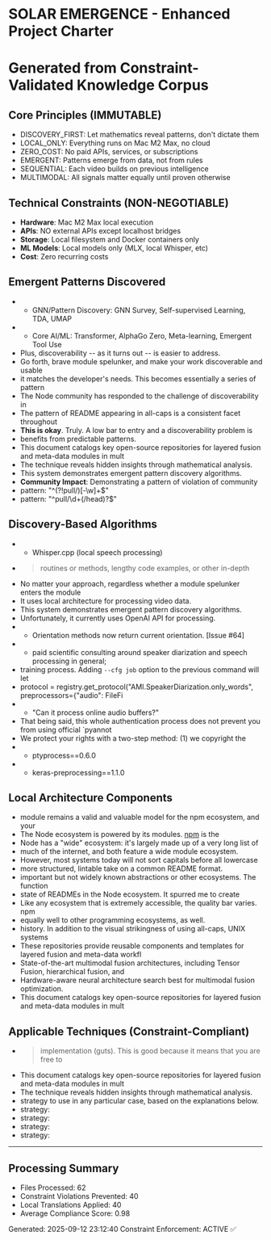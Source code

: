 # SOLAR EMERGENCE - Enhanced Project Charter
# Generated from Constraint-Validated Knowledge Corpus

## Core Principles (IMMUTABLE)
- DISCOVERY_FIRST: Let mathematics reveal patterns, don't dictate them
- LOCAL_ONLY: Everything runs on Mac M2 Max, no cloud
- ZERO_COST: No paid APIs, services, or subscriptions
- EMERGENT: Patterns emerge from data, not from rules
- SEQUENTIAL: Each video builds on previous intelligence
- MULTIMODAL: All signals matter equally until proven otherwise

## Technical Constraints (NON-NEGOTIABLE)
- **Hardware**: Mac M2 Max local execution
- **APIs**: NO external APIs except localhost bridges
- **Storage**: Local filesystem and Docker containers only
- **ML Models**: Local models only (MLX, local Whisper, etc)
- **Cost**: Zero recurring costs

## Emergent Patterns Discovered
- - GNN/Pattern Discovery: GNN Survey, Self-supervised Learning, TDA, UMAP
- - Core AI/ML: Transformer, AlphaGo Zero, Meta-learning, Emergent Tool Use
- Plus, discoverability -- as it turns out -- is easier to address.
- Go forth, brave module spelunker, and make your work discoverable and usable
- it matches the developer's needs. This becomes essentially a series of pattern
- The Node community has responded to the challenge of discoverability in
- The pattern of README appearing in all-caps is a consistent facet throughout
- **This is okay**. Truly. A low bar to entry and a discoverability problem is
- benefits from predictable patterns.
- This document catalogs key open-source repositories for layered fusion and meta-data modules in mult
- The technique reveals hidden insights through mathematical analysis.
- This system demonstrates emergent pattern discovery algorithms.
- **Community Impact**: Demonstrating a pattern of violation of community
- pattern: "^(?!pull/)[-\\w]+$"
- pattern: "^pull/\\d+(/head)?$"

## Discovery-Based Algorithms  
- - Whisper.cpp (local speech processing)
- > routines or methods, lengthy code examples, or other in-depth
- No matter your approach, regardless whether a module spelunker enters the module
- It uses local architecture for processing video data.
- This system demonstrates emergent pattern discovery algorithms.
- Unfortunately, it currently uses OpenAI API for processing.
- - Orientation methods now return current orientation. [Issue #64]
- * paid scientific consulting around speaker diarization and speech processing in general;
- training process. Adding `--cfg job` option to the previous command will let
- protocol = registry.get_protocol("AMI.SpeakerDiarization.only_words", preprocessors={"audio": FileFi
- - "Can it process online audio buffers?"
- That being said, this whole authentication process does not prevent you from using official `pyannot
- We protect your rights with a two-step method: (1) we copyright the
- - ptyprocess==0.6.0
- - keras-preprocessing==1.1.0

## Local Architecture Components
- module remains a valid and valuable model for the npm ecosystem, and your
- The Node ecosystem is powered by its modules. [npm](https://npmjs.org) is the
- Node has a "wide" ecosystem: it's largely made up of a very long list of
- much of the internet, and both feature a wide module ecosystem.
- However, most systems today will not sort capitals before all lowercase
- more structured, lintable take on a common README format.
- important but not widely known abstractions or other ecosystems. The function
- state of READMEs in the Node ecosystem. It spurred me to create
- Like any ecosystem that is extremely accessible, the quality bar varies. npm
- equally well to other programming ecosystems, as well.
- history. In addition to the visual strikingness of using all-caps, UNIX systems
- These repositories provide reusable components and templates for layered fusion and meta-data workfl
- State-of-the-art multimodal fusion architectures, including Tensor Fusion, hierarchical fusion, and 
- Hardware-aware neural architecture search best for multimodal fusion optimization.
- This document catalogs key open-source repositories for layered fusion and meta-data modules in mult

## Applicable Techniques (Constraint-Compliant)
- > implementation (guts). This is good because it means that you are free to
- This document catalogs key open-source repositories for layered fusion and meta-data modules in mult
- The technique reveals hidden insights through mathematical analysis.
- strategy to use in any particular case, based on the explanations below.
- strategy:
- strategy:
- strategy:
- strategy:

---
## Processing Summary
- Files Processed: 62
- Constraint Violations Prevented: 40
- Local Translations Applied: 40
- Average Compliance Score: 0.98

Generated: 2025-09-12 23:12:40
Constraint Enforcement: ACTIVE ✅

